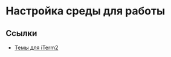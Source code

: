 # Настройка среды для работы

## Ссылки

* [Темы для iTerm2](https://github.com/mbadolato/iTerm2-Color-Schemes)
